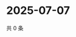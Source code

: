 # 2025-07-07

共 0 条

<!-- BEGIN ZHIHUVIDEO -->
<!-- 最后更新时间 Mon Jul 07 2025 03:09:14 GMT+0800 (China Standard Time) -->

<!-- END ZHIHUVIDEO -->
